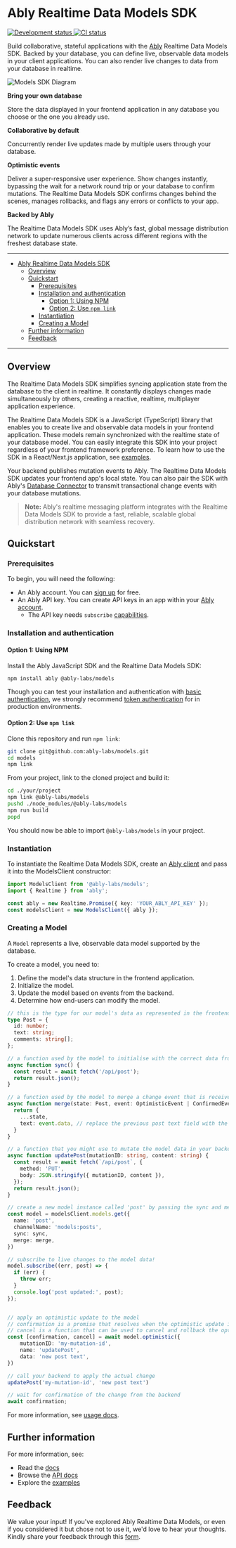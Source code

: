 # Ably Realtime Data Models SDK

<p align="left">
  <a href="">
    <img src="https://badgen.net/badge/development-status/alpha/yellow?icon=github" alt="Development status"   />
  </a>
  <a href="">
    <img src="https://github.com/ably-labs/models/actions/workflows/dev-ci.yml/badge.svg?branch=main" alt="CI status"   />
  </a>
</p>

Build collaborative, stateful applications with the [Ably](https://ably.com) Realtime Data Models SDK. Backed by your database, you can define live, observable data models in your client applications. You can also render live changes to data from your database in realtime.

![Models SDK Diagram](/docs/images/models-diagram.png "Models SDK Diagram")

**Bring your own database**

Store the data displayed in your frontend application in any database you choose or the one you already use.

**Collaborative by default**

Concurrently render live updates made by multiple users through your database.

**Optimistic events**

Deliver a super-responsive user experience. Show changes instantly, bypassing the wait for a network round trip or your database to confirm mutations. The Realtime Data Models SDK confirms changes behind the scenes, manages rollbacks, and flags any errors or conflicts to your app.

**Backed by Ably**

The Realtime Data Models SDK uses Ably’s fast, global message distribution network to update numerous clients across different regions with the freshest database state.

---

- [Ably Realtime Data Models SDK](#ably-realtime-data-models-sdk)
  - [Overview](#overview)
  - [Quickstart](#quickstart)
    - [Prerequisites](#prerequisites)
    - [Installation and authentication](#installation-and-authentication)
      - [Option 1: Using NPM](#option-1-using-npm)
      - [Option 2: Use `npm link`](#option-2-use-npm-link)
    - [Instantiation](#instantiation)
    - [Creating a Model](#creating-a-model)
  - [Further information](#further-information)
  - [Feedback](#feedback)

---

## Overview

The Realtime Data Models SDK simplifies syncing application state from the database to the client in realtime. It constantly displays changes made simultaneously by others, creating a reactive, realtime, multiplayer application experience.

The Realtime Data Models SDK is a JavaScript (TypeScript) library that enables you to create live and observable data models in your frontend application. These models remain synchronized with the realtime state of your database model. You can easily integrate this SDK into your project regardless of your frontend framework preference. To learn how to use the SDK in a React/Next.js application, see [examples](./examples/posts).

Your backend publishes mutation events to Ably. The Realtime Data Models SDK updates your frontend app's local state. You can also pair the SDK with Ably's [Database Connector](https://github.com/ably-labs/adbc) to transmit transactional change events with your database mutations.

> **Note:** Ably's realtime messaging platform integrates with the Realtime Data Models SDK to provide a fast, reliable, scalable global distribution network with seamless recovery.

## Quickstart

### Prerequisites

To begin, you will need the following:

* An Ably account. You can [sign up](https://ably.com/signup) for free.
* An Ably API key. You can create API keys in an app within your [Ably account](https://ably.com/dashboard).
  * The API key needs `subscribe` [capabilities](https://ably.com/docs/auth/capabilities).

### Installation and authentication


#### Option 1: Using NPM

Install the Ably JavaScript SDK and the Realtime Data Models SDK:

```sh
npm install ably @ably-labs/models
```
Though you can test your installation and authentication with [basic authentication](https://ably.com/docs/auth/basic), we strongly recommend [token authentication](https://ably.com/docs/auth/token) for in production environments.

#### Option 2: Use `npm link`

Clone this repository and run `npm link`:

```sh
git clone git@github.com:ably-labs/models.git
cd models
npm link
```

From your project, link to the cloned project and build it:

```sh
cd ./your/project
npm link @ably-labs/models
pushd ./node_modules/@ably-labs/models
npm run build
popd
```

You should now be able to import `@ably-labs/models` in your project.

### Instantiation

To instantiate the Realtime Data Models SDK, create an [Ably client](https://ably.com/docs/getting-started/setup) and pass it into the ModelsClient constructor:

```typescript
import ModelsClient from '@ably-labs/models';
import { Realtime } from 'ably';

const ably = new Realtime.Promise({ key: 'YOUR_ABLY_API_KEY' });
const modelsClient = new ModelsClient({ ably });
```

### Creating a Model

A `Model` represents a live, observable data model supported by the database.

To create a model, you need to:

1. Define the model's data structure in the frontend application.
2. Initialize the model.
3. Update the model based on events from the backend.
4. Determine how end-users can modify the model.

```typescript
// this is the type for our model's data as represented in the frontend application
type Post = {
  id: number;
  text: string;
  comments: string[];
};

// a function used by the model to initialise with the correct data from your backend
async function sync() {
  const result = await fetch('/api/post');
  return result.json();
}

// a function used by the model to merge a change event that is received and the existing model state
async function merge(state: Post, event: OptimisticEvent | ConfirmedEvent) {
  return {
    ...state,
    text: event.data, // replace the previous post text field with the new value
  }
}

// a function that you might use to mutate the model data in your backend
async function updatePost(mutationID: string, content: string) {
  const result = await fetch(`/api/post`, {
    method: 'PUT',
    body: JSON.stringify({ mutationID, content }),
  });
  return result.json();
}

// create a new model instance called 'post' by passing the sync and merge functions
const model = modelsClient.models.get({
  name: 'post',
  channelName: 'models:posts',
  sync: sync,
  merge: merge,
})

// subscribe to live changes to the model data!
model.subscribe((err, post) => {
  if (err) {
    throw err;
  }
  console.log('post updated:', post);
});


// apply an optimistic update to the model
// confirmation is a promise that resolves when the optimistic update is confirmed by the backend.
// cancel is a function that can be used to cancel and rollback the optimistic update.
const [confirmation, cancel] = await model.optimistic({
    mutationID: 'my-mutation-id',
    name: 'updatePost',
    data: 'new post text',
})

// call your backend to apply the actual change
updatePost('my-mutation-id', 'new post text')

// wait for confirmation of the change from the backend
await confirmation;
```

For more information, see [usage docs](./docs/usage.md).

## Further information

 For more information, see:

* Read the [docs](/docs/)
* Browse the [API docs](/docs/typedoc/generated/index.html)
* Explore the [examples](/examples)

## Feedback

We value your input! If you've explored Ably Realtime Data Models, or even if you considered it but chose not to use it, we'd love to hear your thoughts. Kindly share your feedback through this [form](https://docs.google.com/forms/d/e/1FAIpQLSereeJrUbLRJ5g8EBFY9qglUheyB7-bmfaAq2chFpdAuZJkDA/viewform).
